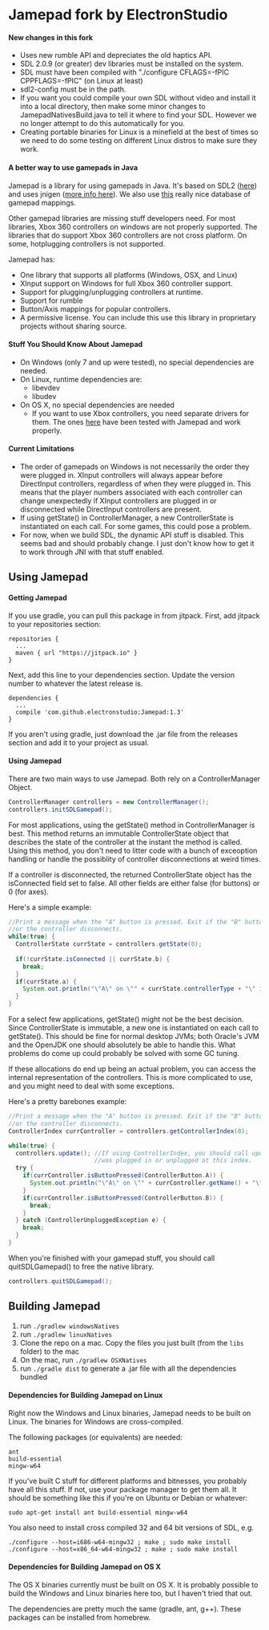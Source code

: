 # Jamepad fork by ElectronStudio

#### New changes in this fork

* Uses new rumble API and depreciates the old haptics API.
* SDL 2.0.9 (or greater) dev libraries must be installed on the system.
* SDL must have been compiled with "./configure CFLAGS=-fPIC CPPFLAGS=-fPIC" (on Linux at least)
* sdl2-config must be in the path.
* If you want you could compile your own SDL without video and install it into a local directory, then make some minor changes to JamepadNativesBuild.java to tell it where to find your SDL.  However we no longer attempt to do this automatically for you.
* Creating portable binaries for Linux is a minefield at the best of times so we need to do some testing on different Linux distros to make sure they work.


#### A better way to use gamepads in Java

Jamepad is a library for using gamepads in Java. It's based on SDL2 ([here](https://www.libsdl.org/)) and uses jnigen ([more info here](https://github.com/libgdx/libgdx/wiki/jnigen)). We also use [this](https://github.com/gabomdq/SDL_GameControllerDB) really nice database of gamepad mappings.

Other gamepad libraries are missing stuff developers need. For most libraries, Xbox 360 controllers on windows are not properly supported. The libraries that do support Xbox 360 controllers are not cross platform. On some, hotplugging controllers is not supported.

Jamepad has:
  - One library that supports all platforms (Windows, OSX, and Linux)
  - XInput support on Windows for full Xbox 360 controller support.
  - Support for plugging/unplugging controllers at runtime.
  - Support for rumble
  - Button/Axis mappings for popular controllers.
  - A permissive license. You can include this use this library in proprietary projects without sharing source.

#### Stuff You Should Know About Jamepad

- On Windows (only 7 and up were tested), no special dependencies are needed.
- On Linux, runtime dependencies are:
  - libevdev
  - libudev
- On OS X, no special dependencies are needed
  - If you want to use Xbox controllers, you need separate drivers for them. The ones [here](https://github.com/360Controller/360Controller) have been tested with Jamepad and work properly.
  
#### Current Limitations
- The order of gamepads on Windows is not necessarily the order they were plugged in. XInput controllers will always appear before DirectInput controllers, regardless of when they were plugged in. This means that the player numbers associated with each controller can change unexpectedly if XInput controllers are plugged in or disconnected while DirectInput controllers are present.
- If using getState() in ControllerManager, a new ControllerState is instantiated on each call. For some games, this could pose a problem.
- For now, when we build SDL, the  dynamic API stuff is disabled. This seems bad and should probably change. I just don't know how to get it to work through JNI with that stuff enabled.
  
## Using Jamepad

#### Getting Jamepad

If you use gradle, you can pull this package in from jitpack.  First, add jitpack to your repositories section:
````
repositories {
  ...
  maven { url "https://jitpack.io" }
}
````
Next, add this line to your dependencies section. Update the version number to whatever the latest release is.
````
dependencies {
  ...
  compile 'com.github.electronstudio:Jamepad:1.3'
}
````

If you aren't using gradle, just download the .jar file from the releases section and add it to your project as usual.

#### Using Jamepad
There are two main ways to use Jamepad. Both rely on a ControllerManager Object.

```java
ControllerManager controllers = new ControllerManager();
controllers.initSDLGamepad();
```

For most applications, using the getState() method in ControllerManager is best. This method returns an immutable ControllerState object that describes the state of the controller at the instant the method is called. Using this method, you don't need to litter code with a bunch of exceoption handling or handle the possiblity of controller disconnections at weird times. 

If a controller is disconnected, the returned ControllerState object has the isConnected field set to false. All other fields are either false (for buttons) or 0 (for axes).

Here's a simple example:

```java
//Print a message when the "A" button is pressed. Exit if the "B" button is pressed 
//or the controller disconnects.
while(true) {
  ControllerState currState = controllers.getState(0);
  
  if(!currState.isConnected || currState.b) {
    break;
  }
  if(currState.a) {
    System.out.println("\"A\" on \"" + currState.controllerType + "\" is pressed");
  }
}
```

For a select few applications, getState() might not be the best decision. Since ControllerState is immutable, a new one is instantiated on each call to getState(). This should be fine for normal desktop JVMs; both Oracle's JVM and the OpenJDK one should absolutely be able to handle this. What problems do come up could probably be solved with some GC tuning.

If these allocations do end up being an actual problem, you can access the internal representation of the controllers. This is more complicated to use, and you might need to deal with some exceptions.

Here's a pretty barebones example:

```java
//Print a message when the "A" button is pressed. Exit if the "B" button is pressed 
//or the controller disconnects.
ControllerIndex currController = controllers.getControllerIndex(0);

while(true) {
  controllers.update(); //If using ControllerIndex, you should call update() to check if a new controller
                        //was plugged in or unplugged at this index.
  try {
    if(currController.isButtonPressed(ControllerButton.A)) {
      System.out.println("\"A\" on \"" + currController.getName() + "\" is pressed");
    }
    if(currController.isButtonPressed(ControllerButton.B)) {
      break;
    }
  } catch (ControllerUnpluggedException e) {   
    break;
  }
}
```

When you're finished with your gamepad stuff, you should call quitSDLGamepad() to free the native library.

```java
controllers.quitSDLGamepad();
```

## Building Jamepad
1.  run `./gradlew windowsNatives`
2.  run `./gradlew linuxNatives`
3.  Clone the repo on a mac. Copy the files you just built (from the `libs` folder) to the mac 
4.  On the mac, run `./gradlew OSXNatives`
5.  run `./gradle dist` to generate a .jar file with all the dependencies bundled

#### Dependencies for Building Jamepad on Linux
Right now the Windows and Linux binaries, Jamepad needs to be built on Linux. The binaries for Windows are cross-compiled.

The following packages (or equivalents) are needed:

```
ant
build-essential 
mingw-w64
```

If you've built C stuff for different platforms and bitnesses, you probably have all this stuff. If not, use your package manager to get them all. It should be something like this if you're on Ubuntu or Debian or whatever: 

```
sudo apt-get install ant build-essential mingw-w64
```

You also need to install cross compiled 32 and 64 bit versions of SDL, e.g.

```
./configure --host=i686-w64-mingw32 ; make ; sudo make install
./configure --host=x86_64-w64-mingw32 ; make ; sudo make install
```


#### Dependencies for Building Jamepad on OS X
The OS X binaries currently must be built on OS X. It is probably possible to build the Windows and Linux binaries here too, but I haven't tried that out.

The dependencies are pretty much the same (gradle, ant, g++). These packages can be installed from homebrew.
